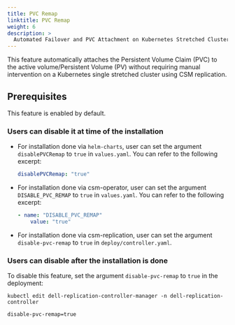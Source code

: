```yaml
---
title: PVC Remap
linktitle: PVC Remap
weight: 6
description: >
  Automated Failover and PVC Attachment on Kubernetes Stretched Clusters
---
```


This feature automatically attaches the Persistent Volume Claim (PVC) to the active volume/Persistent Volume (PV) without requiring manual intervention on a Kubernetes single stretched cluster using CSM replication.

## Prerequisites

This feature is enabled by default.

### Users can disable it at time of the installation

* For installation done via `helm-charts`, user can set the argument `disablePVCRemap` to `true` in `values.yaml`. You can refer to the following excerpt:

    ```yaml
    disablePVCRemap: "true"
    ```

* For installation done via csm-operator, user can set the argument `DISABLE_PVC_REMAP` to `true` in `values.yaml`. You can refer to the following excerpt:

    ```yaml
    - name: "DISABLE_PVC_REMAP"
        value: "true"
    ```

* For installation done via csm-replication, user can set the argument `disable-pvc-remap` to `true` in `deploy/controller.yaml`.

### Users can disable after the installation is done

To disable this feature, set the argument `disable-pvc-remap` to `true` in the deployment:

```shell
kubectl edit dell-replication-controller-manager -n dell-replication-controller
```

```shell
disable-pvc-remap=true
```
